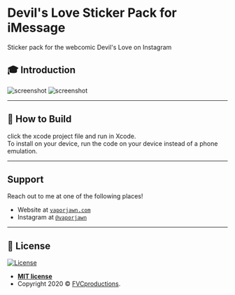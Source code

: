 # Devil's Love Sticker Pack for iMessage
Sticker pack for the webcomic Devil's Love on Instagram 

## :mortar_board: Introduction

![screenshot](screenshot1.png)
![screenshot](screenshot2.png)

---

## :hammer: How to Build

click the xcode project file and run in Xcode.  
To install on your device, run the code on your device instead of a phone emulation.

---
## Support

Reach out to me at one of the following places!

- Website at <a href="http://vaporjawn.github.io/" target="_blank">`vaporjawn.com`</a>
- Instagram at <a href="http://instagram.com/vaporjawn" target="_blank">`@vaporjawn`</a>

---

## :pencil: License


[![License](http://img.shields.io/:license-mit-blue.svg?style=flat-square)](http://badges.mit-license.org)

- **[MIT license](http://opensource.org/licenses/mit-license.php)**
- Copyright 2020 © <a href="http://fvcproductions.com" target="_blank">FVCproductions</a>.
